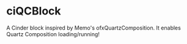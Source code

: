 ciQCBlock
=========

A Cinder block inspired by Memo's ofxQuartzComposition. It enables Quartz Composition loading/running!